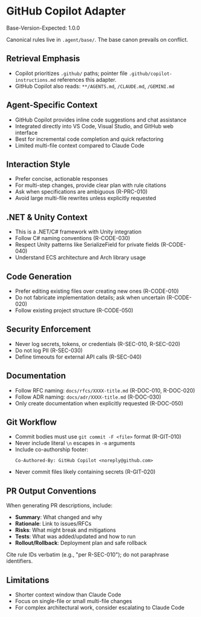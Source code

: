 # GitHub Copilot Adapter
Base-Version-Expected: 1.0.0

Canonical rules live in `.agent/base/`. The base canon prevails on conflict.

## Retrieval Emphasis
- Copilot prioritizes `.github/` paths; pointer file `.github/copilot-instructions.md` references this adapter.
- GitHub Copilot also reads: `**/AGENTS.md`, `/CLAUDE.md`, `/GEMINI.md`

## Agent-Specific Context
- GitHub Copilot provides inline code suggestions and chat assistance
- Integrated directly into VS Code, Visual Studio, and GitHub web interface
- Best for incremental code completion and quick refactoring
- Limited multi-file context compared to Claude Code

## Interaction Style
- Prefer concise, actionable responses
- For multi-step changes, provide clear plan with rule citations
- Ask when specifications are ambiguous (R-PRC-010)
- Avoid large multi-file rewrites unless explicitly requested

## .NET & Unity Context
- This is a .NET/C# framework with Unity integration
- Follow C# naming conventions (R-CODE-030)
- Respect Unity patterns like SerializeField for private fields (R-CODE-040)
- Understand ECS architecture and Arch library usage

## Code Generation
- Prefer editing existing files over creating new ones (R-CODE-010)
- Do not fabricate implementation details; ask when uncertain (R-CODE-020)
- Follow existing project structure (R-CODE-050)

## Security Enforcement
- Never log secrets, tokens, or credentials (R-SEC-010, R-SEC-020)
- Do not log PII (R-SEC-030)
- Define timeouts for external API calls (R-SEC-040)

## Documentation
- Follow RFC naming: `docs/rfcs/XXXX-title.md` (R-DOC-010, R-DOC-020)
- Follow ADR naming: `docs/adr/XXXX-title.md` (R-DOC-030)
- Only create documentation when explicitly requested (R-DOC-050)

## Git Workflow
- Commit bodies must use `git commit -F <file>` format (R-GIT-010)
- Never include literal `\n` escapes in `-m` arguments
- Include co-authorship footer:
  ```
  Co-Authored-By: GitHub Copilot <noreply@github.com>
  ```
- Never commit files likely containing secrets (R-GIT-020)

## PR Output Conventions
When generating PR descriptions, include:
- **Summary**: What changed and why
- **Rationale**: Link to issues/RFCs
- **Risks**: What might break and mitigations
- **Tests**: What was added/updated and how to run
- **Rollout/Rollback**: Deployment plan and safe rollback

Cite rule IDs verbatim (e.g., "per R-SEC-010"); do not paraphrase identifiers.

## Limitations
- Shorter context window than Claude Code
- Focus on single-file or small multi-file changes
- For complex architectural work, consider escalating to Claude Code
